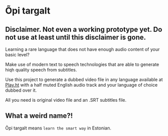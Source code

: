 # Õpi targalt

## Disclaimer. Not even a working prototype yet. Do not use at least until this disclaimer is gone.

Learning a rare language that does not have enough audio content of your basic level?

Make use of modern text to speech technologies that are able to generate hiqh quality speech from subtitles.

Use this project to generate a dubbed video file in any language available at [Play.ht](https://play.ht/) with a half muted English audio track and your language of choice dubbed over it.

All you need is original video file and an .SRT subtitles file.

## What a weird name?!

Õpi targalt means `learn the smart way` in Estonian.
